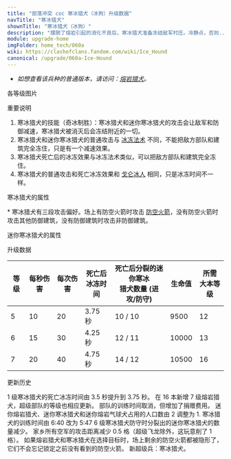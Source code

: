 ```yaml
---
title: "部落冲突 coc 寒冰猎犬（冰狗）升级数据"
navTitle: "寒冰猎犬"
shownTitle: "寒冰猎犬（冰狗）"
description: "摆脱了熔岩引起的消化不良后，寒冰猎犬准备冻结敌军村庄。冷静点，否则......"
module: upgrade-home
imgFolder: home_tech/060a
wiki: https://clashofclans.fandom.com/wiki/Ice_Hound
canonical: /upgrade/060a-Ice-Hound
---
```


- *如想查看该兵种的普通版本，请访问：[熔岩猎犬](/upgrade/0085-Lava-Hound)。*

<UnitInfo :folder="$frontmatter.imgFolder" imgSrc="Ice_Hound.png" :imgAlt="$frontmatter.navTitle" :description="$frontmatter.description" />

<SmallTitle>各等级图片</SmallTitle>

<Panel>
    <UnitImgGroup :folder="$frontmatter.imgFolder">
        <UnitImg imgTitle="所有等级" imgSrc="Ice_Hound5.png" />
        <UnitImg imgTitle="迷你寒冰猎犬" imgSrc="Ice_Pup.png" />
    </UnitImgGroup>
</Panel>

<SmallTitle>重要说明</SmallTitle>

1. 寒冰猎犬的技能（奇冰制胜）：寒冰猎犬和迷你寒冰猎犬的攻击会让敌军和防御减速，寒冰猎犬被消灭后会冻结附近的一切。
2. 寒冰猎犬和迷你寒冰猎犬的普通攻击与 [冰冻法术](/upgrade/0104-Freeze-Spell) 不同，不能把敌方部队和建筑完全冻住，只是有一个减速效果。
3. 寒冰猎犬死亡后的冰冻效果与冰冻法术类似，可以把敌方部队和建筑完全冻住。
4. 寒冰猎犬的普通攻击和死亡冰冻效果和 [戈仑冰人](/upgrade/0087-Ice-Golem) 相同，只是冰冻时间不一样。

<SmallTitle>寒冰猎犬的属性</SmallTitle>

<UnitProperties>
    <UnitProperty pKey="部队类型" pValue="空中单位" />
    <UnitProperty pKey="攻击偏好" pValue="防空火箭<sup>*</sup>" />
    <UnitProperty pKey="伤害类型" pValue="单体伤害" />
    <UnitProperty pKey="攻击的目标" pValue="仅地面目标" />
    <UnitProperty pKey="占据人口" pValue="40" />
    <UnitProperty pKey="移动速度" pValue="2.5 格/秒" />
    <UnitProperty pKey="攻击速度" pValue="2 秒/次" />
    <UnitProperty pKey="攻击距离" pValue="0.25 格" />
    <UnitProperty pKey="死亡爆炸半径" pValue="3.5 格" />
    <UnitProperty pKey="攻击后的减速效果" pValue="50% 攻速<br>50% 移速" />
    <UnitProperty pKey="减速持续时间" pValue="2 秒" />
    <UnitProperty pKey="最低熔岩猎犬等级" pValue="5" />
    <UnitProperty pKey="最低大本等级" pValue="12" />
    <UnitProperty pKey="强化费用" pValue="2.5 万黑油" />
    <UnitProperty pKey="强化有效期" pValue="3 天" />
    <UnitProperty pKey="训练时间" pValue="无" trainingSystem="2025" />
    <UnitProperty pKey="捐赠费用" pValue="20,20,900,Dark_Elixir" :isDonationCost="true" />
</UnitProperties>

\* 寒冰猎犬有三段攻击偏好。场上有防空火箭时攻击 [防空火箭](/upgrade/0304-Air-Defense)，没有防空火箭时攻击其他防御建筑，没有防御建筑时攻击非防御建筑。

<SmallTitle>迷你寒冰猎犬的属性</SmallTitle>

<UnitProperties>
    <UnitProperty pKey="攻击偏好" pValue="无" />
    <UnitProperty pKey="伤害类型" pValue="范围伤害" />
    <UnitProperty pKey="伤害半径" pValue="0.3 格" />
    <UnitProperty pKey="攻击的目标" pValue="地面和空中目标" />
    <UnitProperty pKey="占据人口" pValue="1" />
    <UnitProperty pKey="移动速度" pValue="4 格/秒" />
    <UnitProperty pKey="攻击速度" pValue="1 秒/次" />
    <UnitProperty pKey="攻击距离" pValue="0.4 格" />
    <UnitProperty pKey="每秒伤害" pValue="35" />
    <UnitProperty pKey="每次伤害" pValue="35" />
    <UnitProperty pKey="生命值" pValue="50" />
</UnitProperties>

<SmallTitle>升级数据</SmallTitle>

<UnitTable>

| 等级 | 每秒伤害 | 每次伤害 |死亡后<br>冰冻时间|死亡后分裂的迷你寒冰<br>猎犬数量 (进攻/防守)| 生命值 |所需<br>大本等级|
| ---- |   ----  |   ----  |       ----      |                   ----                  |  ---- |      ----     |
|   5  |    10   |    20   |      3.75 秒    |                 10 / 10                 |  9500 |       12      |
|   6  |    15   |    30   |      4.25 秒    |                 12 / 11                 | 10000 |       13      |
|   7  |    20   |    40   |      4.75 秒    |                 14 / 12                 | 10500 |       16      |
</UnitTable>

<SmallTitle>更新历史</SmallTitle>

<Timeline>
    <TimelineItem date="2025/06/16">
        <TimelineRow>1 级寒冰猎犬的死亡冰冻时间由 3.5 秒提升到 3.75 秒。</TimelineRow>
        <TimelineRow>在 16 本新增 7 级熔岩猎犬，超级部队的等级也相应更新。</TimelineRow>
    </TimelineItem>
    <TimelineItem date="2025/03/27">
        <TimelineRow>部队的训练时间取消，但增加了捐赠费用。</TimelineRow>
    </TimelineItem>
    <TimelineItem date="2025/03/24">
        <TimelineRow>迷你熔岩猎犬、迷你寒冰猎犬和迷你熔岩气球犬占用的人口数由 2 调整为 1.</TimelineRow>
    </TimelineItem>
    <TimelineItem date="2025/02/10">
        <TimelineRow>寒冰猎犬的训练时间由 6:40 改为 5:47</TimelineRow>
    </TimelineItem>
    <TimelineItem date="2023/12/12">
        <TimelineRow>6 级寒冰猎犬防守时分裂出的迷你寒冰猎犬的数量减少。</TimelineRow>
    </TimelineItem>
    <TimelineItem date="2022/05/02">
        <TimelineRow>家乡所有空军的攻击距离减少 0.5 格（超级飞龙除外，这玩意削了 1 格）。</TimelineRow>
    </TimelineItem>
    <TimelineItem date="2021/04/12">
        <TimelineRow>如果熔岩猎犬和寒冰猎犬在选择目标时，场上剩余的防空火箭都被隐形了，它们不会忘记锁定之前没有看到的防空火箭。</TimelineRow>
    </TimelineItem>
    <TimelineItem date="2020/12/07">
        <TimelineRow>新超级兵：寒冰猎犬。</TimelineRow>
    </TimelineItem>
    <TimelineItem :historyBottom="true" />
</Timeline>